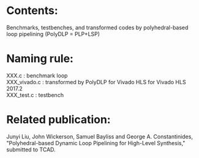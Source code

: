 # Contents:
Benchmarks, testbenches, and transformed codes by polyhedral-based loop pipelining (PolyDLP = PLP+LSP)  

# Naming rule:  
XXX.c : benchmark loop   
XXX_vivado.c : transformed by PolyDLP for Vivado HLS for Vivado HLS 2017.2  
XXX_test.c : testbench  

# Related publication:
Junyi Liu, John Wickerson, Samuel Bayliss and George A. Constantinides, "Polyhedral-based Dynamic Loop Pipelining for High-Level Synthesis," submitted to TCAD.  
